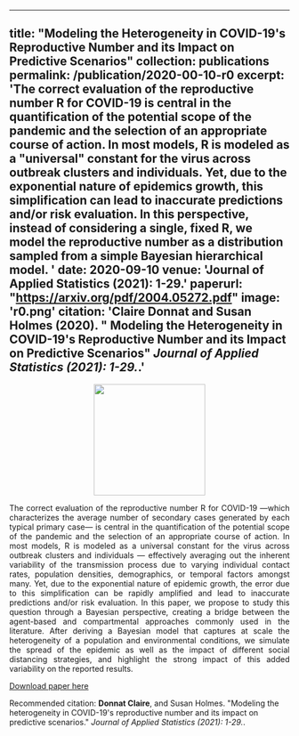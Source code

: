 
---
title: "Modeling the Heterogeneity in COVID-19's Reproductive Number and its Impact on Predictive Scenarios"
collection: publications
permalink: /publication/2020-00-10-r0
excerpt: 'The correct evaluation of the reproductive number R for COVID-19 
is central in the quantification of the potential scope of the pandemic and the selection of an appropriate course of action. 
In most models, R is modeled as a "universal" constant for the virus across outbreak clusters and individuals. Yet, due to the exponential nature of epidemics growth,  this simplification can lead to inaccurate predictions and/or risk evaluation.
In this perspective, instead of considering a single, fixed R,
 we model the reproductive number as a distribution sampled from a simple Bayesian hierarchical model. '
date: 2020-09-10
venue: 'Journal of Applied Statistics (2021): 1-29.'
paperurl: "https://arxiv.org/pdf/2004.05272.pdf"
image: 'r0.png'
citation: 'Claire Donnat and Susan Holmes (2020). &quot; Modeling the Heterogeneity in COVID-19's Reproductive Number and its Impact on Predictive Scenarios&quot; <i>Journal of Applied Statistics (2021): 1-29.</i>.'
---


<p align="center">
<img src="{{ site.baseurl }}/images/r0.png" alt="" width="200" height="200" />
</p>

<p><div style="text-align: justify"> 

The correct evaluation of the reproductive number R for COVID-19 —which
characterizes the average number of secondary cases generated by each typical primary case— is central in the quantification of the potential scope of the pandemic
and the selection of an appropriate course of action. In most models, R is modeled as a universal constant for the virus across outbreak clusters and individuals
— effectively averaging out the inherent variability of the transmission process due
to varying individual contact rates, population densities, demographics, or temporal factors amongst many. Yet, due to the exponential nature of epidemic growth,
the error due to this simplification can be rapidly amplified and lead to inaccurate
predictions and/or risk evaluation.  In this paper, we propose to study this question through a Bayesian perspective, creating a
bridge between the agent-based and compartmental approaches commonly used in
the literature. After deriving a Bayesian model that captures at scale the heterogeneity of a population and environmental conditions, we simulate the spread of the
epidemic as well as the impact of different social distancing strategies, and highlight
the strong impact of this added variability on the reported results.
</div></p>

[Download paper here](https://arxiv.org/pdf/2004.05272.pdf)

Recommended citation: __Donnat Claire__, and Susan Holmes.  "Modeling the heterogeneity in COVID-19's reproductive number and its impact on predictive scenarios." <i>Journal of Applied Statistics (2021): 1-29.</i>.
